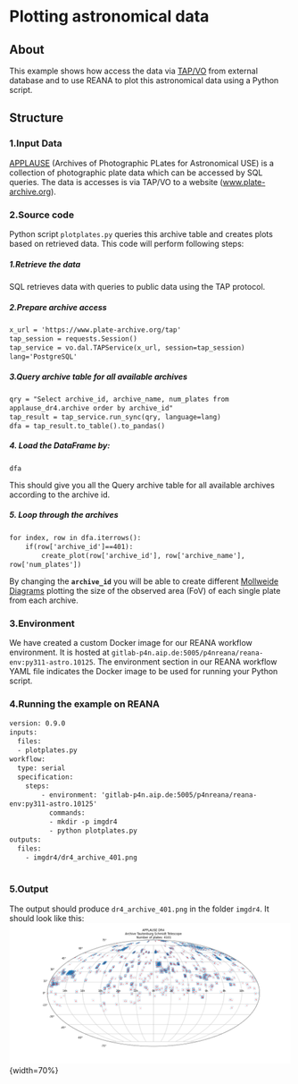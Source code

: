 # **Plotting astronomical data**

## About

This example shows how access the data via [TAP/VO](https://ned.ipac.caltech.edu/Documents/Guides/Interface/TAP) from external database and to use REANA to plot this astronomical data using a Python script.
## Structure

### 1.Input Data
[APPLAUSE](https://www.plate-archive.org/cms/home/) (Archives of Photographic PLates for Astronomical USE) is a collection of photographic plate data which can be accessed by  SQL queries.
The data is accesses is via TAP/VO to a website (www.plate-archive.org).
### 2.Source code
Python script `plotplates.py` queries this archive table and creates plots based on retrieved data.
This code will perform following steps:
##### 1.Retrieve the data
 SQL retrieves data with queries to public data using the TAP protocol.
##### 2.Prepare archive access
```
x_url = 'https://www.plate-archive.org/tap'
tap_session = requests.Session()
tap_service = vo.dal.TAPService(x_url, session=tap_session)
lang='PostgreSQL'

```
##### 3.Query archive table for all available archives
```
qry = "Select archive_id, archive_name, num_plates from applause_dr4.archive order by archive_id"
tap_result = tap_service.run_sync(qry, language=lang)
dfa = tap_result.to_table().to_pandas()

```
##### 4. Load the DataFrame by:
```
dfa
```
This should give you all the Query archive table for all available archives according to the archive id.
##### 5. Loop through the archives
```
for index, row in dfa.iterrows():
    if(row['archive_id']==401):
        create_plot(row['archive_id'], row['archive_name'], row['num_plates'])
```
By changing the **`archive_id`** you will be able to create different [Mollweide Diagrams](http://master.grad.hr/hdgg/kog_stranica/kog15/2Lapaine-KoG15.pdf) plotting the size of the observed area (FoV) of each single plate from each archive.
### 3.Environment
We have created a custom Docker image for our REANA workflow environment. It is hosted at `gitlab-p4n.aip.de:5005/p4nreana/reana-env:py311-astro.10125`. The environment section in our REANA workflow YAML file indicates the Docker image to be used for running your Python script.
### 4.Running the example on REANA
```
version: 0.9.0
inputs:
  files:
  - plotplates.py
workflow:
  type: serial
  specification:
    steps:
        - environment: 'gitlab-p4n.aip.de:5005/p4nreana/reana-env:py311-astro.10125'
          commands:
          - mkdir -p imgdr4
          - python plotplates.py
outputs:
  files:
    - imgdr4/dr4_archive_401.png


```

### 5.Output 
The output should produce `dr4_archive_401.png` in the folder `imgdr4`.
It should look like this:
![](imgdr4/dr4_archive_401.png){width=70%}



